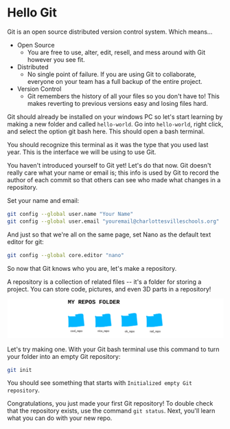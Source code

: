 # Hello Git

Git is an open source distributed version control system. Which means...

* Open Source
  * You are free to use, alter, edit, resell, and mess around with Git however you see fit.
* Distributed
  * No single point of failure. If you are using Git to collaborate, everyone on your team has a full backup of the entire project.
* Version Control
  * Git remembers the history of all your files so you don't have to! This makes reverting to previous versions easy and losing files hard.

Git should already be installed on your windows PC so let's start learning by making a new folder and called `hello-world`. Go into `hello-world`, right click, and select the option git bash here. This should open a bash terminal.

You should recognize this terminal as it was the type that you used last year. This is the interface we will be using to use Git.

You haven't introduced yourself to Git yet! Let's do that now. Git doesn't really care what your name or email is; this info is used by Git to record the author of each commit so that others can see who made what changes in a repository.

Set your name and email:

```bash
git config --global user.name "Your Name"
git config --global user.email "youremail@charlottesvilleschools.org"
```

And just so that we're all on the same page, set Nano as the default text editor for git:

```bash
git config --global core.editor "nano"
```

So now that Git knows who you are, let's make a repository.

A repository is a collection of related files -- it's a folder for storing a project. You can store code, pictures, and even 3D parts in a repository!

![repos](/images/repos.png)

Let's try making one. With your Git bash terminal use this command to turn your folder into an empty Git repository:

```bash
git init
```

You should see something that starts with `Initialized empty Git repository`.

Congratulations, you just made your first Git repository! To double check that the repository exists, use the command `git status`. Next, you'll learn what you can do with your new repo.
